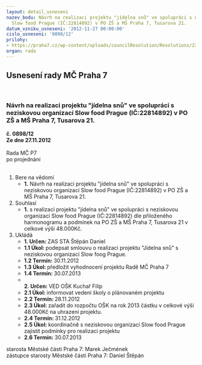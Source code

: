 ```yaml
---
layout: detail_usneseni
nazev_bodu: Návrh na realizaci projektu "jídelna snů" ve spolupráci s neziskovou organizací
  Slow food Prague (IČ:22814892) v PO ZŠ a MŠ Praha 7, Tusarova 21.
datum_vzniku_usneseni: '2012-11-27 00:00:00'
cislo_usneseni: '0898/12'
prilohy:
- https://praha7.cz/wp-content/uploads/councilResolution/Resolutions/22292/61-12-projekt_jidelna_snu_praha_7.doc
organ: rada
---
```

<div id="ucUsn_pList" class="usn">
	<span><h2>Usnesení rady MČ Praha 7 </h2>
<br></span><div class="standBody">
<span><h3>Návrh na realizaci projektu "jídelna snů" ve spolupráci s neziskovou organizací Slow food Prague (IČ:22814892) v PO ZŠ a MŠ Praha 7, Tusarova 21.</h3></span><div class="center">
		<strong>č. 0898/12</strong><br>
	</div>
<div class="center">
		<strong>Ze dne 27.11.2012</strong><br><br>
	</div>Rada MČ P7<br> po projednání<br><br><ol>
<li>Bere na vědomí<ul><li>
<strong>1.</strong> Návrh na realizaci projektu "jídelna snů" ve spolupráci s neziskovou organizací Slow food Prague (IČ:22814892) v PO ZŠ a MŠ Praha 7, Tusarova 21.</li></ul>
</li>
<li>Souhlasí<ul><li>
<strong>1.</strong> s realizací projektu "jídelna snů" ve spolupráci s neziskovou organizací Slow food Prague (IČ:22814892) dle přiloženého harmonogramu a podmínek na PO ZŠ a MŠ Praha 7, Tusarova 21 v celkové výši 48.000Kč.</li></ul>
</li>
<li>Ukládá<ul>
<li>
<strong>1. Určen: </strong>ZAS STA Štěpán Daniel</li>
<li>
<strong>1.1 Úkol: </strong>podepsat smlouvu o realizaci projektu "Jídelna snů" s neziskovou organizací Slow foog Prague.</li>
<li>
<strong>1.2 Termín: </strong>30.11.2012</li>
<li>
<strong>1.3 Úkol: </strong>předložit vyhodnocení projektu Radě MČ Praha 7</li>
<li>
<strong>1.4 Termín: </strong>30.07.2013</li>
<li>
<strong><br>2. Určen: </strong>VED OŠK Kuchař Filip</li>
<li>
<strong>2.1 Úkol: </strong>informovat vedení školy o plánovaném projektu</li>
<li>
<strong>2.2 Termín: </strong>28.11.2012</li>
<li>
<strong>2.3 Úkol: </strong>zařadit do rozpočtu OŠK na rok 2013 částku v celkové výši 48.000Kč na uhrazení projektu. </li>
<li>
<strong>2.4 Termín: </strong>31.12.2012</li>
<li>
<strong>2.5 Úkol: </strong>koordinačně s neziskovou organizací Slow food Prague zajistit podmínky pro realizaci projektu</li>
<li>
<strong>2.6 Termín: </strong>30.07.2013</li>
</ul>
</li>
</ol>starosta Městské části Praha 7: Marek Ječmének<br>zástupce starosty Městské části Praha 7: Daniel Štěpán 
</div>
</div>